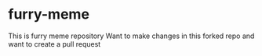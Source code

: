 # furry-meme
This is furry meme repository
Want to make changes in this forked repo and want to create a pull request
